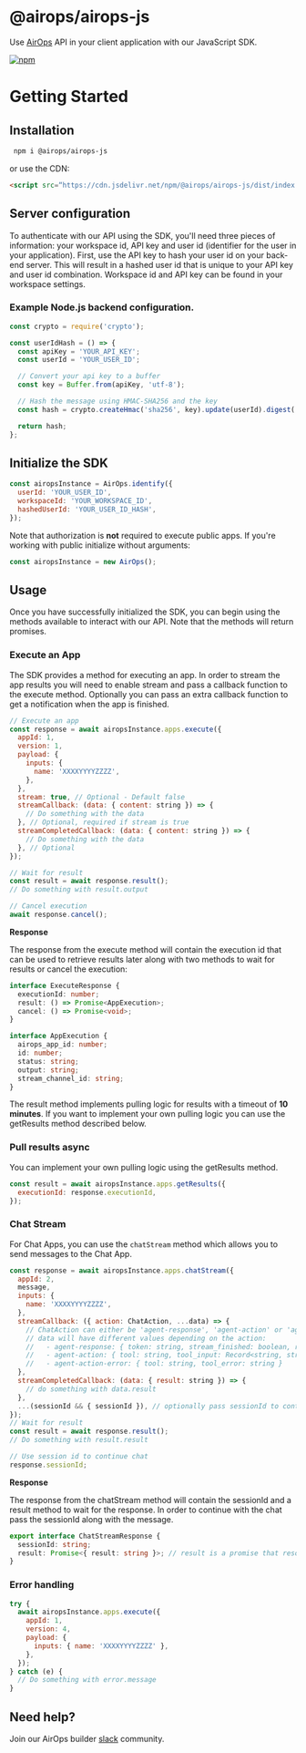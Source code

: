 # @airops/airops-js

Use [AirOps](https://docs.airops.com/docs/client-sdk) API in your client application with our JavaScript SDK.

[![npm](https://img.shields.io/npm/v/@airops/airops-js.svg)](https://www.npmjs.com/package/@airops/airops-js)

# Getting Started

## Installation

```bash
 npm i @airops/airops-js
```

or use the CDN:

```html
<script src=“https://cdn.jsdelivr.net/npm/@airops/airops-js/dist/index.umd.min.js”></script>
```

## Server configuration

To authenticate with our API using the SDK, you'll need three pieces of information: your workspace id, API key and user
id (identifier for the user in your application). First, use the API key to hash your user id on your back-end server. This will result in a
hashed user id that is unique to your API key and user id combination. Workspace id and API key can be found in your
workspace settings.

### Example Node.js backend configuration.

```javascript
const crypto = require('crypto');

const userIdHash = () => {
  const apiKey = 'YOUR_API_KEY';
  const userId = 'YOUR_USER_ID';

  // Convert your api key to a buffer
  const key = Buffer.from(apiKey, 'utf-8');

  // Hash the message using HMAC-SHA256 and the key
  const hash = crypto.createHmac('sha256', key).update(userId).digest('hex');

  return hash;
};
```

## Initialize the SDK

```javascript
const airopsInstance = AirOps.identify({
  userId: 'YOUR_USER_ID',
  workspaceId: 'YOUR_WORKSPACE_ID',
  hashedUserId: 'YOUR_USER_ID_HASH',
});
```

Note that authorization is **not** required to execute public apps. If you're working with public initialize without arguments:

```javascript
const airopsInstance = new AirOps();
```

## Usage

Once you have successfully initialized the SDK, you can begin using the methods available to interact with our API.
Note that the methods will return promises.

### Execute an App

The SDK provides a method for executing an app. In order to stream the app results you will need to enable stream and pass a callback function to the execute method. Optionally you can pass an extra callback function to get a notification when the app is finished.

```javascript
// Execute an app
const response = await airopsInstance.apps.execute({
  appId: 1,
  version: 1,
  payload: {
    inputs: {
      name: 'XXXXYYYYZZZZ',
    },
  },
  stream: true, // Optional - Default false
  streamCallback: (data: { content: string }) => {
    // Do something with the data
  }, // Optional, required if stream is true
  streamCompletedCallback: (data: { content: string }) => {
    // Do something with the data
  }, // Optional
});

// Wait for result
const result = await response.result();
// Do something with result.output

// Cancel execution
await response.cancel();
```

**Response**

The response from the execute method will contain the execution id that can be used to retrieve results later along with two methods to wait for results or cancel the execution:

```typescript
interface ExecuteResponse {
  executionId: number;
  result: () => Promise<AppExecution>;
  cancel: () => Promise<void>;
}

interface AppExecution {
  airops_app_id: number;
  id: number;
  status: string;
  output: string;
  stream_channel_id: string;
}
```

The result method implements pulling logic for results with a timeout of **10 minutes**. If you want to implement your own pulling logic you can use the getResults method described below.

### Pull results async

You can implement your own pulling logic using the getResults method.

```javascript
const result = await airopsInstance.apps.getResults({
  executionId: response.executionId,
});
```

### Chat Stream

For Chat Apps, you can use the `chatStream` method which allows you to send messages to the Chat App.

```javascript
const response = await airopsInstance.apps.chatStream({
  appId: 2,
  message,
  inputs: {
    name: 'XXXXYYYYZZZZ',
  },
  streamCallback: ({ action: ChatAction, ...data) => {
    // ChatAction can either be 'agent-response', 'agent-action' or 'agent-action-error'
    // data will have different values depending on the action:
    //   - agent-response: { token: string, stream_finished: boolean, result :string }
    //   - agent-action: { tool: string, tool_input: Record<string, string> }
    //   - agent-action-error: { tool: string, tool_error: string }
  },
  streamCompletedCallback: (data: { result: string }) => {
    // do something with data.result
  },
  ...(sessionId && { sessionId }), // optionally pass sessionId to continue chat.
});
// Wait for result
const result = await response.result();
// Do something with result.result

// Use session id to continue chat
response.sessionId;
```

**Response**

The response from the chatStream method will contain the sessionId and a result method to wait for the response.
In order to continue with the chat pass the sessionId along with the message.

```typescript
export interface ChatStreamResponse {
  sessionId: string;
  result: Promise<{ result: string }>; // result is a promise that resolves when the execution is completed.
}
```

### Error handling

```javascript
try {
  await airopsInstance.apps.execute({
    appId: 1,
    version: 4,
    payload: {
      inputs: { name: 'XXXXYYYYZZZZ' },
    },
  });
} catch (e) {
  // Do something with error.message
}
```

## Need help?

Join our AirOps builder [slack](https://join.slack.com/t/airopsbuilders/shared_invite/zt-1whiyc290-fw8tsDn0nq89UqGSXIcUNA) community.
